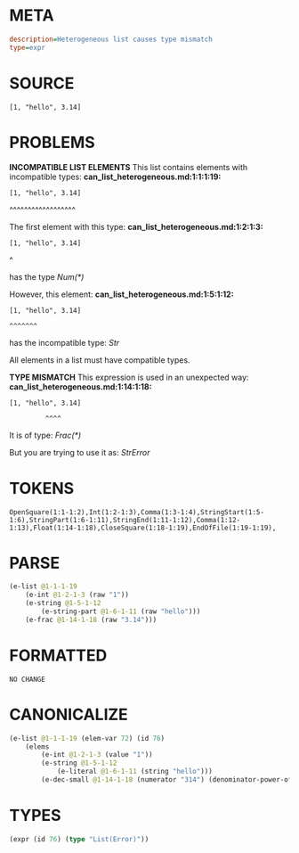 # META
~~~ini
description=Heterogeneous list causes type mismatch
type=expr
~~~
# SOURCE
~~~roc
[1, "hello", 3.14]
~~~
# PROBLEMS
**INCOMPATIBLE LIST ELEMENTS**
This list contains elements with incompatible types:
**can_list_heterogeneous.md:1:1:1:19:**
```roc
[1, "hello", 3.14]
```
^^^^^^^^^^^^^^^^^^

The first element with this type:
**can_list_heterogeneous.md:1:2:1:3:**
```roc
[1, "hello", 3.14]
```
 ^

has the type
    _Num(*)_

However, this element:
**can_list_heterogeneous.md:1:5:1:12:**
```roc
[1, "hello", 3.14]
```
    ^^^^^^^

has the incompatible type:
    _Str_

All elements in a list must have compatible types.

**TYPE MISMATCH**
This expression is used in an unexpected way:
**can_list_heterogeneous.md:1:14:1:18:**
```roc
[1, "hello", 3.14]
```
             ^^^^

It is of type:
    _Frac(*)_

But you are trying to use it as:
    _StrError_

# TOKENS
~~~zig
OpenSquare(1:1-1:2),Int(1:2-1:3),Comma(1:3-1:4),StringStart(1:5-1:6),StringPart(1:6-1:11),StringEnd(1:11-1:12),Comma(1:12-1:13),Float(1:14-1:18),CloseSquare(1:18-1:19),EndOfFile(1:19-1:19),
~~~
# PARSE
~~~clojure
(e-list @1-1-1-19
	(e-int @1-2-1-3 (raw "1"))
	(e-string @1-5-1-12
		(e-string-part @1-6-1-11 (raw "hello")))
	(e-frac @1-14-1-18 (raw "3.14")))
~~~
# FORMATTED
~~~roc
NO CHANGE
~~~
# CANONICALIZE
~~~clojure
(e-list @1-1-1-19 (elem-var 72) (id 76)
	(elems
		(e-int @1-2-1-3 (value "1"))
		(e-string @1-5-1-12
			(e-literal @1-6-1-11 (string "hello")))
		(e-dec-small @1-14-1-18 (numerator "314") (denominator-power-of-ten "2") (value "3.14"))))
~~~
# TYPES
~~~clojure
(expr (id 76) (type "List(Error)"))
~~~
